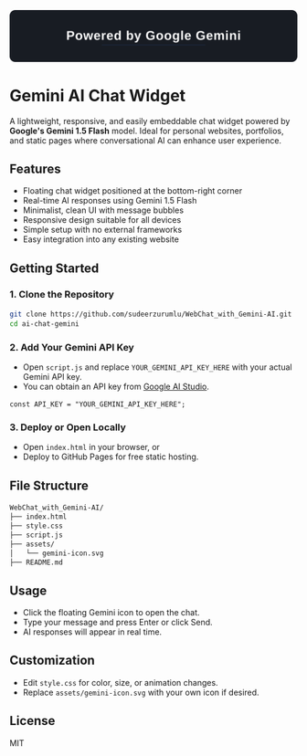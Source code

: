 ![Powered by Google Gemini](assets/gemini-banner.svg)

# Gemini AI Chat Widget

A lightweight, responsive, and easily embeddable chat widget powered by **Google's Gemini 1.5 Flash** model.
Ideal for personal websites, portfolios, and static pages where conversational AI can enhance user experience.

## Features

- Floating chat widget positioned at the bottom-right corner
- Real-time AI responses using Gemini 1.5 Flash
- Minimalist, clean UI with message bubbles
- Responsive design suitable for all devices
- Simple setup with no external frameworks
- Easy integration into any existing website

## Getting Started

### 1. Clone the Repository

```bash
git clone https://github.com/sudeerzurumlu/WebChat_with_Gemini-AI.git
cd ai-chat-gemini
```

### 2. Add Your Gemini API Key

- Open `script.js` and replace `YOUR_GEMINI_API_KEY_HERE` with your actual Gemini API key.
- You can obtain an API key from [Google AI Studio](https://aistudio.google.com/app/apikey).

```
const API_KEY = "YOUR_GEMINI_API_KEY_HERE";
```

### 3. Deploy or Open Locally

- Open `index.html` in your browser, or
- Deploy to GitHub Pages for free static hosting.

## File Structure

```
WebChat_with_Gemini-AI/
├── index.html
├── style.css
├── script.js
├── assets/
│   └── gemini-icon.svg
├── README.md
```

## Usage

- Click the floating Gemini icon to open the chat.
- Type your message and press Enter or click Send.
- AI responses will appear in real time.

## Customization

- Edit `style.css` for color, size, or animation changes.
- Replace `assets/gemini-icon.svg` with your own icon if desired.

## License

MIT
